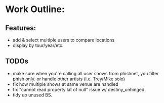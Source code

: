 # Work Outline:

## Features:
* add & select multiple users to compare locations
* display by tour/year/etc.


## TODOs
* make sure when you're calling all user shows from phishnet, you filter phish only.
or handle other artists (i.e. Trey/Mike solo)
* fix how multiple shows at same venue are handled
* fix "cannot read property lat of null" issue w/ destiny_unhinged
* tidy up unused BS.
